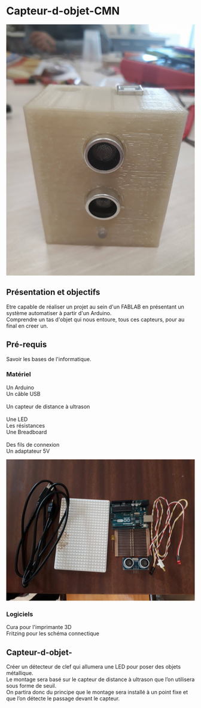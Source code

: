 # Capteur-d-objet-CMN

![Capteur-d-objet-CMN](objet_fini.jpg)

## Présentation et objectifs
Etre capable de réaliser un projet au sein d'un FABLAB en présentant un système automatiser à partir d'un Arduino.<br>
Comprendre un tas d'objet qui nous entoure, tous ces capteurs, pour au final en creer un.<br> 

## Pré-requis
Savoir les bases de l'informatique.<br>

### Matériel

Un Arduino<br> 
Un câble USB<br>                                         
Un capteur de distance à ultrason<br>  
Une LED<br> 
Les résistances<br> 
Une Breadboard<br>     
Des fils de connexion<br> 
Un adaptateur 5V<br>  

![Matériel](Elements.jpg)

### Logiciels
Cura pour l'imprimante 3D<br>
Fritzing pour les schéma connectique<br> 



## Capteur-d-objet-
Créer un détecteur de clef qui allumera une LED pour poser des objets métallique.<br> Le montage sera basé sur le capteur de distance à ultrason que l’on utilisera sous forme de seuil.<br> On partira donc du principe que le montage sera installé à un point fixe et que l’on détecte le passage devant le capteur.<br>
